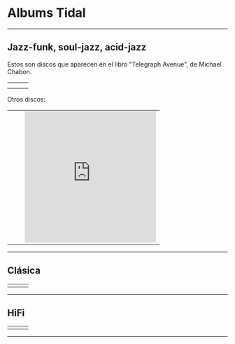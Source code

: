 <style>
table {
  width: 100%;
}
table th:first-of-type {
    width: 33%;
}
table th:nth-of-type(2) {
    width: 33%;
}
table th:nth-of-type(3) {
    width: 33%;
}
</style>

# Albums Tidal

---

## Jazz-funk, soul-jazz, acid-jazz

Estos son discos que aparecen en el libro "Telegraph Avenue", de Michael Chabon.

|   |   |   |
|---|---|---|
|<div style="position: relative; padding-bottom: 100%; height: 0; overflow: hidden; max-width: 100%;"><iframe src="https://embed.tidal.com/albums/1409813?layout=gridify" frameborder="0" allowfullscreen style="position: absolute; top: 0; left: 0; width: 100%; height: 1px; min-height: 100%; margin: 0 auto;"></iframe></div>|<div style="position: relative; padding-bottom: 100%; height: 0; overflow: hidden; max-width: 100%;"><iframe src="https://embed.tidal.com/albums/58844035?layout=gridify" frameborder="0" allowfullscreen style="position: absolute; top: 0; left: 0; width: 100%; height: 1px; min-height: 100%; margin: 0 auto;"></iframe></div>|<div style="position: relative; padding-bottom: 100%; height: 0; overflow: hidden; max-width: 100%;"><iframe src="https://embed.tidal.com/albums/85083905?layout=gridify" frameborder="0" allowfullscreen style="position: absolute; top: 0; left: 0; width: 100%; height: 1px; min-height: 100%; margin: 0 auto;"></iframe></div>|
|<div style="position: relative; padding-bottom: 100%; height: 0; overflow: hidden; max-width: 100%;"><iframe src="https://embed.tidal.com/albums/1606562?layout=gridify" frameborder="0" allowfullscreen style="position: absolute; top: 0; left: 0; width: 100%; height: 1px; min-height: 100%; margin: 0 auto;"></iframe></div>|||

Otros discos:

|   |   |   |
|---|---|---|
|<div style="position: relative; padding-bottom: 100%; height: 0; overflow: hidden; max-width: 100%;"><iframe src="https://embed.tidal.com/albums/109145800?layout=gridify" frameborder="0" allowfullscreen style="position: absolute; top: 0; left: 0; width: 100%; height: 1px; min-height: 100%; margin: 0 auto;"></iframe></div>|<div style="position: relative; padding-bottom: 100%; height: 0; overflow: hidden; max-width: 100%;"><iframe src="https://embed.tidal.com/albums/129677214?layout=gridify" frameborder="0" allowfullscreen style="position: absolute; top: 0; left: 0; width: 100%; height: 1px; min-height: 100%; margin: 0 auto;"></iframe></div>|<div style="position: relative; padding-bottom: 100%; height: 0; overflow: hidden; max-width: 100%;"><iframe src="https://open.spotify.com/embed/album/7iNIwt5Ya1BS2sfsBGstvl" width="300" height="300" frameborder="0" allowtransparency="true" allow="encrypted-media"></iframe></div>|

---

## Clásica

||||
|---|---|---|
|<div style="position: relative; padding-bottom: 100%; height: 0; overflow: hidden; max-width: 100%;"><iframe src="https://embed.tidal.com/albums/1388213?layout=gridify" frameborder="0" allowfullscreen style="position: absolute; top: 0; left: 0; width: 100%; height: 1px; min-height: 100%; margin: 0 auto;"></iframe></div>|||

---

## HiFi

||||
|---|---|---|
|<div style="position: relative; padding-bottom: 100%; height: 0; overflow: hidden; max-width: 100%;"><iframe src="https://embed.tidal.com/albums/64629984?layout=gridify" frameborder="0" allowfullscreen style="position: absolute; top: 0; left: 0; width: 100%; height: 1px; min-height: 100%; margin: 0 auto;"></iframe></div>|<div style="position: relative; padding-bottom: 100%; height: 0; overflow: hidden; max-width: 100%;"><iframe src="https://embed.tidal.com/albums/25029965?layout=gridify" frameborder="0" allowfullscreen style="position: absolute; top: 0; left: 0; width: 100%; height: 1px; min-height: 100%; margin: 0 auto;"></iframe></div>|<div style="position: relative; padding-bottom: 100%; height: 0; overflow: hidden; max-width: 100%;"><iframe src="https://embed.tidal.com/albums/37736389?layout=gridify" frameborder="0" allowfullscreen style="position: absolute; top: 0; left: 0; width: 100%; height: 1px; min-height: 100%; margin: 0 auto;"></iframe></div>|

---


